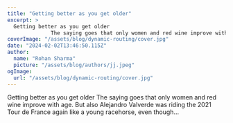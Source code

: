 ```yaml
---
title: "Getting better as you get older"
excerpt: >
  Getting better as you get older
              The saying goes that only women and red wine improve with age. But also Alejandro Valverde was riding the 2021 Tour de France again like a young racehorse,
coverImage: "/assets/blog/dynamic-routing/cover.jpg"
date: "2024-02-02T13:46:50.115Z"
author:
  name: "Rohan Sharma"
  picture: "/assets/blog/authors/jj.jpeg"
ogImage:
  url: "/assets/blog/dynamic-routing/cover.jpg"
---
```


Getting better as you get older
            The saying goes that only women and red wine improve with age. But also Alejandro Valverde was riding the 2021 Tour de France again like a young racehorse, even though…